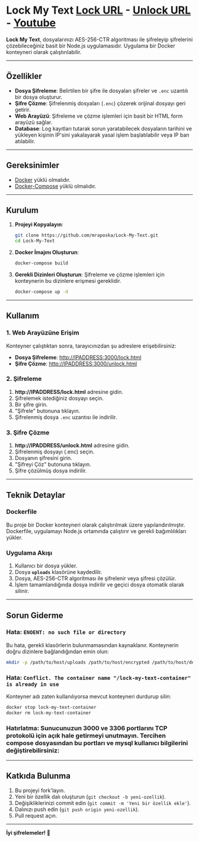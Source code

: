 # Lock My Text [Lock URL](http://3.142.225.66:3000/lock.html) - [Unlock URL](http://3.142.225.66:3000/unlock.html) - [Youtube](https://youtu.be/wCJCwz94p2Y)

**Lock My Text**, dosyalarınızı AES-256-CTR algoritması ile şifreleyip şifrelerini çözebileceğiniz basit bir Node.js uygulamasıdır. Uygulama bir Docker konteyneri olarak çalıştırılabilir.

---

## Özellikler

- **Dosya Şifreleme**: Belirtilen bir şifre ile dosyaları şifreler ve `.enc` uzantılı bir dosya oluşturur.
- **Şifre Çözme**: Şifrelenmiş dosyaları (`.enc`) çözerek orijinal dosyayı geri getirir.
- **Web Arayüzü**: Şifreleme ve çözme işlemleri için basit bir HTML form arayüzü sağlar.
- **Database**: Log kayıtları tutarak sorun yaratabilecek dosyaların tarihini ve yükleyen kişinin IP'sini yakalayarak yasal işlem başlatılabilir veya IP ban atılabilir.

---

## Gereksinimler

- [Docker](https://www.docker.com/) yüklü olmalıdır.
- [Docker-Compose](https://stackoverflow.com/questions/63708035/installing-docker-compose-on-amazon-ec2-linux-2-9kb-docker-compose-file) yüklü olmalıdır.

---

## Kurulum

1. **Projeyi Kopyalayın**:
   ```bash
   git clone https://github.com/mraposka/Lock-My-Text.git
   cd Lock-My-Text
   ```

2. **Docker İmajını Oluşturun**:
   ```bash
   docker-compose build
   ```

3. **Gerekli Dizinleri Oluşturun**: Şifreleme ve çözme işlemleri için konteynerin bu dizinlere erişmesi gereklidir.
   ```bash
   docker-compose up -d
   ```
---

## Kullanım

### 1. Web Arayüzüne Erişim
Konteyner çalıştıktan sonra, tarayıcınızdan şu adreslere erişebilirsiniz:

- **Dosya Şifreleme**: [http://IPADDRESS:3000/lock.html](http://IPADDRESS/lock.html)
- **Şifre Çözme**: [http://IPADDRESS:3000/unlock.html](http://IPADDRESS/unlock.html)

### 2. Şifreleme
1. **http://IPADDRESS/lock.html** adresine gidin.
2. Şifrelemek istediğiniz dosyayı seçin.
3. Bir şifre girin.
4. "Şifrele" butonuna tıklayın.
5. Şifrelenmiş dosya `.enc` uzantısı ile indirilir.

### 3. Şifre Çözme
1. **http://IPADDRESS/unlock.html** adresine gidin.
2. Şifrelenmiş dosyayı (.enc) seçin.
3. Dosyanın şifresini girin.
4. "Şifreyi Çöz" butonuna tıklayın.
5. Şifre çözülmüş dosya indirilir.

---

## Teknik Detaylar

### Dockerfile
Bu proje bir Docker konteyneri olarak çalıştırılmak üzere yapılandırılmıştır. Dockerfile, uygulamayı Node.js ortamında çalıştırır ve gerekli bağımlılıkları yükler.

### Uygulama Akışı
1. Kullanıcı bir dosya yükler.
2. Dosya **`uploads`** klasörüne kaydedilir.
3. Dosya, AES-256-CTR algoritması ile şifrelenir veya şifresi çözülür.
4. İşlem tamamlandığında dosya indirilir ve geçici dosya otomatik olarak silinir.

---

## Sorun Giderme

### Hata: `ENOENT: no such file or directory`
Bu hata, gerekli klasörlerin bulunmamasından kaynaklanır. Konteynerin doğru dizinlere bağlandığından emin olun:
```bash
mkdir -p /path/to/host/uploads /path/to/host/encrypted /path/to/host/decrypted
```

### Hata: `Conflict. The container name "/lock-my-text-container" is already in use`
Konteyner adı zaten kullanılıyorsa mevcut konteyneri durdurup silin:
```bash
docker stop lock-my-text-container
docker rm lock-my-text-container
```

### Hatırlatma: Sunucunuzun 3000 ve 3306 portlarını TCP protokolü için açık hale getirmeyi unutmayın. Tercihen compose dosyasından bu portları ve mysql kullanıcı bilgilerini değiştirebilirsiniz:

---

## Katkıda Bulunma
1. Bu projeyi fork'layın.
2. Yeni bir özellik dalı oluşturun (`git checkout -b yeni-ozellik`).
3. Değişikliklerinizi commit edin (`git commit -m 'Yeni bir özellik ekle'`).
4. Dalınızı push edin (`git push origin yeni-ozellik`).
5. Pull request açın.

---

**İyi şifrelemeler! 🚀**
